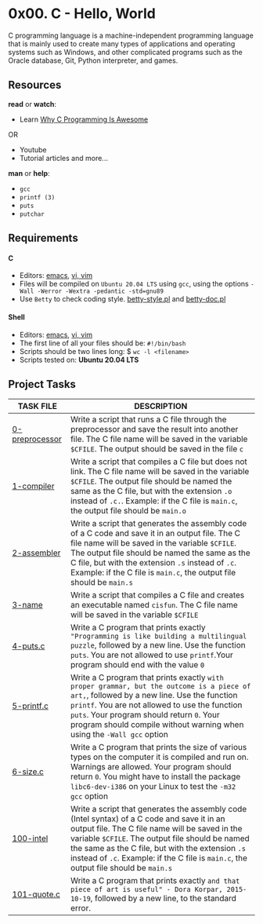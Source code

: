 
# 0x00. C - Hello, World

C programming language is a machine-independent programming language that is mainly used to create many types of applications and operating systems such as Windows, and other complicated programs such as the Oracle database, Git, Python interpreter, and games.

## Resources

__read__ or __watch__:

- Learn [Why C Programming Is Awesome](https://intranet.alxswe.com/rltoken/WYdE1novaWa0yt5fzGvLBw)

OR  

- Youtube 
- Tutorial articles and more...

__man__ or __help__:

- `gcc`
- `printf (3)`
- `puts`
- `putchar`

## Requirements

#### C

- Editors: [emacs](https://www.gnu.org/software/emacs/), [vi, vim](https://www.vim.org/)
- Files will be compiled on `Ubuntu 20.04 LTS` using `gcc`, using the options `-Wall -Werror -Wextra -pedantic -std=gnu89`
- Use `Betty` to check coding style. [betty-style.pl](https://github.com/holbertonschool/Betty/blob/master/betty-style.pl) and [betty-doc.pl](https://github.com/holbertonschool/Betty/blob/master/betty-doc.pl)

#### Shell

- Editors: [emacs](https://www.gnu.org/software/emacs/), [vi, vim](https://www.vim.org/)
- The first line of all your files should be: `#!/bin/bash`
- Scripts should be two lines long: $ `wc -l <filename>`
- Scripts tested on: __Ubuntu 20.04 LTS__

## Project Tasks

| TASK FILE                      | DESCRIPTION      | 
|  -----------                   |  -----------     |
|[0-preprocessor](https://github.com/lebogangolifant/alx-low_level_programming/blob/master/0x00-hello_world/0-preprocessor)|Write a script that runs a C file through the preprocessor and save the result into another file. The C file name will be saved in the variable `$CFILE`. The output should be saved in the file `c`|
|[1-compiler](https://github.com/lebogangolifant/alx-low_level_programming/blob/master/0x00-hello_world/1-compiler)|Write a script that compiles a C file but does not link. The C file name will be saved in the variable `$CFILE`. The output file should be named the same as the C file, but with the extension `.o` instead of `.c.`. Example: if the C file is  `main.c`, the output file should be `main.o`|
|[2-assembler](https://github.com/lebogangolifant/alx-low_level_programming/blob/master/0x00-hello_world/2-assembler)|Write a script that generates the assembly code of a C code and save it in an output file. The C file name will be saved in the variable `$CFILE`. The output file should be named the same as the C file, but with the extension `.s` instead of `.c`. Example: if the C file is `main.c`, the output file should be `main.s`|
|[3-name](https://github.com/lebogangolifant/alx-low_level_programming/blob/master/0x00-hello_world/3-name)|Write a script that compiles a C file and creates an executable named `cisfun`. The C file name will be saved in the variable `$CFILE`|
|[4-puts.c](https://github.com/lebogangolifant/alx-low_level_programming/blob/master/0x00-hello_world/4-puts.c)|Write a C program that prints exactly `"Programming is like building a multilingual puzzle`, followed by a new line. Use the function `puts`. You are not allowed to use `printf`.Your program should end with the value `0`|
|[5-printf.c](https://github.com/lebogangolifant/alx-low_level_programming/blob/master/0x00-hello_world/5-printf.c)|Write a C program that prints exactly `with proper grammar, but the outcome is a piece of art,`, followed by a new line. Use the function `printf`. You are not allowed to use the function `puts`. Your program should return `0`. Your program should compile without warning when using the `-Wall gcc` option|
|[6-size.c]()|Write a C program that prints the size of various types on the computer it is compiled and run on. Warnings are allowed. Your program should return `0`. You might have to install the package `libc6-dev-i386` on your Linux to test the `-m32 gcc` option|
|[100-intel](https://github.com/lebogangolifant/alx-low_level_programming/blob/master/0x00-hello_world/100-intel)|Write a script that generates the assembly code (Intel syntax) of a C code and save it in an output file. The C file name will be saved in the variable `$CFILE`. The output file should be named the same as the C file, but with the extension `.s` instead of `.c`. Example: if the C file is `main.c`, the output file should be `main.s`|
|[101-quote.c](https://github.com/lebogangolifant/alx-low_level_programming/blob/master/0x00-hello_world/101-quote.c)|Write a C program that prints exactly `and that piece of art is useful" - Dora Korpar, 2015-10-19`, followed by a new line, to the standard error.|











